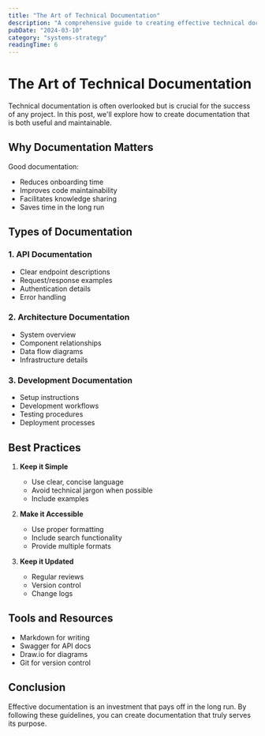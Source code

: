 ```yaml
---
title: "The Art of Technical Documentation"
description: "A comprehensive guide to creating effective technical documentation that serves both developers and users."
pubDate: "2024-03-10"
category: "systems-strategy"
readingTime: 6
---
```


# The Art of Technical Documentation

Technical documentation is often overlooked but is crucial for the success of any project. In this post, we'll explore how to create documentation that is both useful and maintainable.

## Why Documentation Matters

Good documentation:

- Reduces onboarding time
- Improves code maintainability
- Facilitates knowledge sharing
- Saves time in the long run

## Types of Documentation

### 1. API Documentation

- Clear endpoint descriptions
- Request/response examples
- Authentication details
- Error handling

### 2. Architecture Documentation

- System overview
- Component relationships
- Data flow diagrams
- Infrastructure details

### 3. Development Documentation

- Setup instructions
- Development workflows
- Testing procedures
- Deployment processes

## Best Practices

1. **Keep it Simple**

   - Use clear, concise language
   - Avoid technical jargon when possible
   - Include examples

2. **Make it Accessible**

   - Use proper formatting
   - Include search functionality
   - Provide multiple formats

3. **Keep it Updated**
   - Regular reviews
   - Version control
   - Change logs

## Tools and Resources

- Markdown for writing
- Swagger for API docs
- Draw.io for diagrams
- Git for version control

## Conclusion

Effective documentation is an investment that pays off in the long run. By following these guidelines, you can create documentation that truly serves its purpose.
